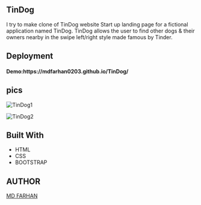 <h2>TinDog</h2>
I try to make clone of TinDog website 
Start up landing page for a fictional application named TinDog. TinDog allows the user to find other dogs & their owners nearby in the swipe left/right style made famous by Tinder.

<h2>Deployment</h2>
<h4>Demo:https://mdfarhan0203.github.io/TinDog/ </h4>

<h2>pics</h2>

![TinDog1](https://user-images.githubusercontent.com/50393822/234890304-9625f8b6-6a07-4d32-a7ca-6e4582bff947.jpg)

![TinDog2](https://user-images.githubusercontent.com/50393822/234890313-d9584487-3e02-4cdb-9d4c-e9027590979d.jpg)






<h2>Built With</h2>
<ul>
  <li>HTML</li>
  <li>CSS</li>
  <li>BOOTSTRAP</li>
</ul>

<h2>AUTHOR</h2>
<a href="https://github.com/mdfarhan0203">MD FARHAN </a>
